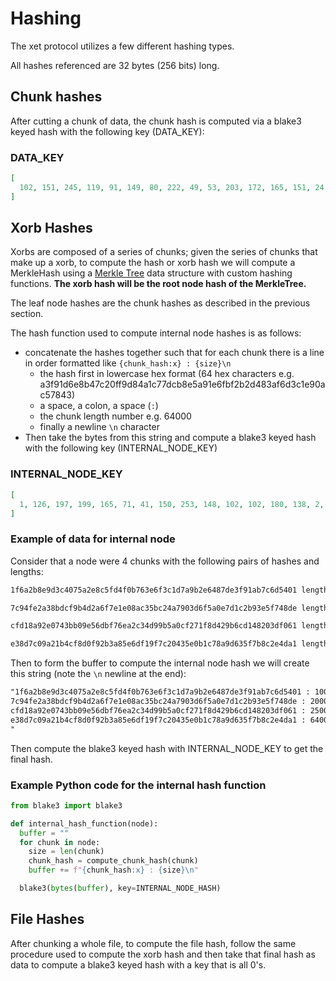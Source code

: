 # Hashing

The xet protocol utilizes a few different hashing types.

All hashes referenced are 32 bytes (256 bits) long.

## Chunk hashes

After cutting a chunk of data, the chunk hash is computed via a blake3 keyed hash with the following key (DATA_KEY):

### DATA_KEY

```json
[
  102, 151, 245, 119, 91, 149, 80, 222, 49, 53, 203, 172, 165, 151, 24, 28, 157, 228, 33, 16, 155, 235, 43, 88, 180, 208, 176, 75, 147, 173, 242, 41
]
```

## Xorb Hashes

Xorbs are composed of a series of chunks; given the series of chunks that make up a xorb, to compute the hash or xorb hash we will compute a MerkleHash using a [Merkle Tree](https://en.wikipedia.org/wiki/Merkle_tree) data structure with custom hashing functions. **The xorb hash will be the root node hash of the MerkleTree.**

The leaf node hashes are the chunk hashes as described in the previous section.

The hash function used to compute internal node hashes is as follows:

- concatenate the hashes together such that for each chunk there is a line in order formatted like `{chunk_hash:x} : {size}\n`
  - the hash first in lowercase hex format (64 hex characters e.g. a3f91d6e8b47c20ff9d84a1c77dcb8e5a91e6fbf2b2d483af6d3c1e90ac57843)
  - a space, a colon, a space (` : `)
  - the chunk length number e.g. 64000
  - finally a newline `\n` character
- Then take the bytes from this string and compute a blake3 keyed hash with the following key (INTERNAL_NODE_KEY)

### INTERNAL_NODE_KEY

```json
[
  1, 126, 197, 199, 165, 71, 41, 150, 253, 148, 102, 102, 180, 138, 2, 230, 93, 221, 83, 111, 55, 199, 109, 210, 248, 99, 82, 230, 74, 83, 113, 63
]
```

### Example of data for internal node

Consider that a node were 4 chunks with the following pairs of hashes and lengths:

```txt
1f6a2b8e9d3c4075a2e8c5fd4f0b763e6f3c1d7a9b2e6487de3f91ab7c6d5401 length: 10000

7c94fe2a38bdcf9b4d2a6f7e1e08ac35bc24a7903d6f5a0e7d1c2b93e5f748de length: 20000

cfd18a92e0743bb09e56dbf76ea2c34d99b5a0cf271f8d429b6cd148203df061 length: 25000

e38d7c09a21b4cf8d0f92b3a85e6df19f7c20435e0b1c78a9d635f7b8c2e4da1 length: 64000
```

Then to form the buffer to compute the internal node hash we will create this string (note the `\n` newline at the end):

```txt
"1f6a2b8e9d3c4075a2e8c5fd4f0b763e6f3c1d7a9b2e6487de3f91ab7c6d5401 : 10000
7c94fe2a38bdcf9b4d2a6f7e1e08ac35bc24a7903d6f5a0e7d1c2b93e5f748de : 20000
cfd18a92e0743bb09e56dbf76ea2c34d99b5a0cf271f8d429b6cd148203df061 : 25000
e38d7c09a21b4cf8d0f92b3a85e6df19f7c20435e0b1c78a9d635f7b8c2e4da1 : 64000
"
```

Then compute the blake3 keyed hash with INTERNAL_NODE_KEY to get the final hash.

### Example Python code for the internal hash function

```python
from blake3 import blake3

def internal_hash_function(node):
  buffer = ""
  for chunk in node:
    size = len(chunk)
    chunk_hash = compute_chunk_hash(chunk)
    buffer += f"{chunk_hash:x} : {size}\n"

  blake3(bytes(buffer), key=INTERNAL_NODE_HASH)
```

## File Hashes

After chunking a whole file, to compute the file hash, follow the same procedure used to compute the xorb hash and then take that final hash as data to compute a blake3 keyed hash with a key that is all 0's.
